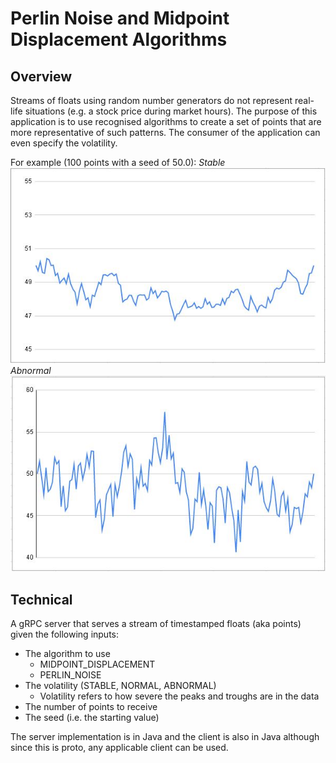 # Perlin Noise and Midpoint Displacement Algorithms

## Overview

Streams of floats using random number generators do not represent real-life situations (e.g. a stock price during market
hours). The purpose of this application is to use recognised algorithms to create a set of points that are more
representative of such patterns. The consumer of the application can even specify the volatility.

For example (100 points with a seed of 50.0):
*Stable*
![Stable](stable.JPG "100 points with a seed of 50.0 and volatility STABLE")
*Abnormal*
![Abnormal](abnormal.JPG "100 points with a seed of 50.0 and volatility ABNORMAL")

## Technical

A gRPC server that serves a stream of timestamped floats (aka points) given the following inputs:

* The algorithm to use
  * MIDPOINT_DISPLACEMENT
  * PERLIN_NOISE
* The volatility (STABLE, NORMAL, ABNORMAL)
  * Volatility refers to how severe the peaks and troughs are in the data
* The number of points to receive
* The seed (i.e. the starting value)

The server implementation is in Java and the client is also in Java although since this is proto, any applicable client
can be used.

